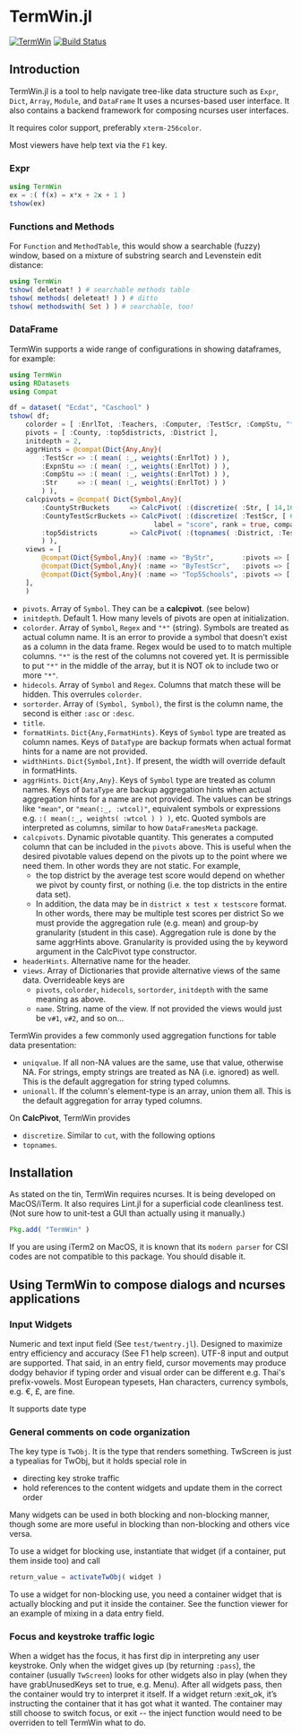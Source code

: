 # TermWin.jl

[![TermWin](http://pkg.julialang.org/badges/TermWin_release.svg)](http://pkg.julialang.org/?pkg=TermWin&ver=0.3)
[![Build Status](https://travis-ci.org/tonyhffong/TermWin.jl.svg?branch=master)](https://travis-ci.org/tonyhffong/TermWin.jl)

## Introduction

TermWin.jl is a tool to help navigate tree-like data structure such as `Expr`, `Dict`, `Array`, `Module`, and
`DataFrame`
It uses a ncurses-based user interface.
It also contains a backend framework for composing ncurses user interfaces.

It requires color support, preferably `xterm-256color`.

Most viewers have help text via the `F1` key.

### Expr
```julia
using TermWin
ex = :( f(x) = x*x + 2x + 1 )
tshow(ex)
```

### Functions and Methods
For `Function` and `MethodTable`, this would show a searchable (fuzzy) window, based on
a mixture of substring search and Levenstein edit distance:
```julia
using TermWin
tshow( deleteat! ) # searchable methods table
tshow( methods( deleteat! ) ) # ditto
tshow( methodswith( Set ) ) # searchable, too!
```


### DataFrame

TermWin supports a wide range of configurations in showing dataframes, for example:
```julia
using TermWin
using RDatasets
using Compat

df = dataset( "Ecdat", "Caschool" )
tshow( df;
    colorder = [ :EnrlTot, :Teachers, :Computer, :TestScr, :CompStu, "*" ],
    pivots = [ :County, :top5districts, :District ],
    initdepth = 2,
    aggrHints = @compat(Dict{Any,Any}(
        :TestScr => :( mean( :_, weights(:EnrlTot) ) ),
        :ExpnStu => :( mean( :_, weights(:EnrlTot) ) ),
        :CompStu => :( mean( :_, weights(:EnrlTot) ) ),
        :Str     => :( mean( :_, weights(:EnrlTot) ) )
        ) ),
    calcpivots = @compat( Dict{Symbol,Any}(
        :CountyStrBuckets     => CalcPivot( :(discretize( :Str, [ 14,16,18,20,22,24 ], rank = true, compact = true )), :County ),
        :CountyTestScrBuckets => CalcPivot( :(discretize( :TestScr, [ 600, 620, 640, 660, 680, 700],
                                    label = "score", rank = true, compact = false, reverse = true ) ), :County ),
        :top5districts        => CalcPivot( :(topnames( :District, :TestScr, 5 ) ) )
        ) ),
    views = [
        @compat(Dict{Symbol,Any}( :name => "ByStr",       :pivots => [ :CountyStrBuckets, :County, :District] ) ),
        @compat(Dict{Symbol,Any}( :name => "ByTestScr",   :pivots => [ :CountyTestScrBuckets, :County, :District] ) ),
        @compat(Dict{Symbol,Any}( :name => "Top5Schools", :pivots => [ :top5districts, :County ] ) )
    ],
    )
```

* `pivots`. Array of `Symbol`. They can be a **calcpivot**. (see below)
* `initdepth`. Default 1. How many levels of pivots are open at initialization.
* `colorder`. Array of `Symbol`, `Regex` and `"*"` (string). Symbols are treated as actual column name.
   It is an error to provide a symbol that doesn't exist as a column in the data frame. Regex would
   be used to to match multiple columns. `"*"` is the rest of the columns not covered yet. It is
   permissible to put `"*"` in the middle of the array, but it is NOT ok to include two or more `"*"`.
* `hidecols`. Array of `Symbol` and `Regex`. Columns that match these will be hidden. This overrules
  `colorder`.
* `sortorder`. Array of `(Symbol, Symbol)`, the first is the column name, the second is either `:asc` or `:desc`.
* `title`.
* `formatHints`. `Dict{Any,FormatHints}`. Keys of `Symbol` type are treated as column names. Keys of `DataType`
   are backup formats when actual format hints for a name are not provided.
* `widthHints`. `Dict{Symbol,Int}`. If present, the width will override default in formatHints.
* `aggrHints`. `Dict{Any,Any}`. Keys of `Symbol` type are treated as column names. Keys of `DataType`
   are backup aggregation hints when actual aggregation hints for a name are not provided. The values
   can be strings like `"mean"`, or `"mean(:_, :wtcol)"`, equivalent symbols or expressions
   e.g. `:( mean(:_, weights( :wtcol ) ) )`, etc. Quoted symbols are interpreted as columns, similar to how
   `DataFramesMeta` package.
* `calcpivots`. Dynamic pivotable quantity. This generates a computed column that can be included
   in the `pivots` above. This is useful when the desired pivotable values depend on the pivots
   up to the point where we need them. In other words they are not static. For example,
   * the top district by the average test score would depend on whether we pivot by county first, or
      nothing (i.e. the top districts in the entire data set).
   * In addition, the data may be in `district x test x testscore` format. In other words, there may be multiple
     test scores per district So we must provide the aggregation rule (e.g. mean) and group-by
     granularity (student in this case). Aggregation rule is done by the same aggrHints above.
     Granularity is provided using the `by` keyword argument in the CalcPivot type constructor.
* `headerHints`. Alternative name for the header.
* `views`. Array of Dictionaries that provide alternative views of the same data. Overrideable keys are
    * `pivots`, `colorder`, `hidecols`, `sortorder`, `initdepth` with the same meaning as above.
    * `name`. String. name of the view. If not provided the views would just be `v#1`, `v#2`, and so on...

TermWin provides a few commonly used aggregation functions for table data presentation:

* `uniqvalue`. If all non-NA values are the same, use that value, otherwise NA. For strings, empty strings
   are treated as NA (i.e. ignored) as well. This is the default aggregation for string typed columns.
* `unionall`. If the column's element-type is an array, union them all. This is the default aggregation for
  array typed columns.

On **CalcPivot**, TermWin provides
* `discretize`. Similar to `cut`, with the following options
* `topnames`.


## Installation

As stated on the tin, TermWin requires ncurses. It is being developed on MacOS/iTerm.
It also requires Lint.jl for a superficial code cleanliness test. (Not sure how
to unit-test a GUI than actually using it manually.)
```julia
Pkg.add( "TermWin" )
```

If you are using iTerm2 on MacOS, it is known that its `modern parser` for CSI codes are not
compatible to this package. You should disable it.

## Using TermWin to compose dialogs and ncurses applications

### Input Widgets

Numeric and text input field (See `test/twentry.jl`). Designed to maximize
entry efficiency and accuracy (See F1 help screen).
UTF-8 input and output are supported. That said, in an entry field,
cursor movements may produce dodgy behavior if typing order and visual order
can be different e.g. Thai's prefix-vowels. Most European typesets,
Han characters, currency symbols, e.g. €, £, are fine.

It supports date type

### General comments on code organization

The key type is `TwObj`. It is the type that renders something.
TwScreen is just a typealias for TwObj, but it holds special role in
* directing key stroke traffic
* hold references to the content widgets and update them in the correct order

Many widgets can be used in both blocking and non-blocking manner, though
some are more useful in blocking than non-blocking and others vice versa.

To use a widget for blocking use, instantiate that widget (if a container, 
put them inside too) and call
```julia
return_value = activateTwObj( widget )
```

To use a widget for non-blocking use, you need a container widget that is
actually blocking and put it inside the container. See the function viewer for
an example of mixing in a data entry field.

### Focus and keystroke traffic logic
When a widget has the focus, it has first dip in interpreting any user
keystroke. Only when the widget gives up (by returning `:pass`), the container
(usually `TwScreen`) looks for other widgets also in play (when they have
grabUnusedKeys set to true, e.g. Menu). After all widgets pass, then the
container would try to interpret it itself. If a widget return :exit_ok, it’s
instructing the container that it has got what it wanted. The container
may still choose to switch focus, or exit -- the inject function would need
to be overriden to tell TermWin what to do.
